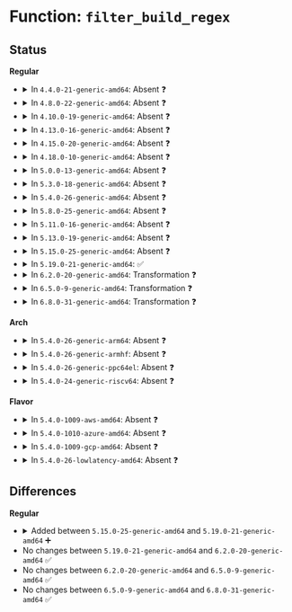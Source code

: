 # Function: <code>filter_build_regex</code>

## Status
<b>Regular</b>
<ul>
<li>
<details>
<summary>In <code>4.4.0-21-generic-amd64</code>: Absent ❓</summary>

```json
{
  "name": "filter_build_regex",
  "collision_type": "Unique Static",
  "inline_type": "Selective",
  "funcs": [
    {
      "addr": 18446744071580302544,
      "name": "filter_build_regex",
      "external": false,
      "loc": "kernel/trace/trace_events_filter.c:397",
      "file": "kernel/trace/trace_events_filter.c",
      "inline": "not declared, inlined",
      "caller_inline": [],
      "caller_func": [
        "kernel/trace/trace_events_filter.c:replace_preds",
        "kernel/trace/trace_events_filter.c:replace_preds"
      ]
    }
  ],
  "symbols": [
    {
      "addr": 18446744071580302544,
      "name": "filter_build_regex.constprop.30",
      "section": ".text",
      "bind": "STB_LOCAL",
      "size": 341
    }
  ]
}
```
</details>
</li>
<li>
<details>
<summary>In <code>4.8.0-22-generic-amd64</code>: Absent ❓</summary>

```json
{
  "name": "filter_build_regex",
  "collision_type": "Unique Static",
  "inline_type": "Selective",
  "funcs": [
    {
      "addr": 18446744071580345168,
      "name": "filter_build_regex",
      "external": false,
      "loc": "kernel/trace/trace_events_filter.c:397",
      "file": "kernel/trace/trace_events_filter.c",
      "inline": "not declared, inlined",
      "caller_inline": [],
      "caller_func": [
        "kernel/trace/trace_events_filter.c:replace_preds",
        "kernel/trace/trace_events_filter.c:replace_preds"
      ]
    }
  ],
  "symbols": [
    {
      "addr": 18446744071580345168,
      "name": "filter_build_regex.constprop.31",
      "section": ".text",
      "bind": "STB_LOCAL",
      "size": 331
    }
  ]
}
```
</details>
</li>
<li>
<details>
<summary>In <code>4.10.0-19-generic-amd64</code>: Absent ❓</summary>

```json
{
  "name": "filter_build_regex",
  "collision_type": "Unique Static",
  "inline_type": "Selective",
  "funcs": [
    {
      "addr": 18446744071580393984,
      "name": "filter_build_regex",
      "external": false,
      "loc": "kernel/trace/trace_events_filter.c:425",
      "file": "kernel/trace/trace_events_filter.c",
      "inline": "not declared, inlined",
      "caller_inline": [],
      "caller_func": [
        "kernel/trace/trace_events_filter.c:replace_preds",
        "kernel/trace/trace_events_filter.c:replace_preds"
      ]
    }
  ],
  "symbols": [
    {
      "addr": 18446744071580393984,
      "name": "filter_build_regex.constprop.33",
      "section": ".text",
      "bind": "STB_LOCAL",
      "size": 255
    }
  ]
}
```
</details>
</li>
<li>
<details>
<summary>In <code>4.13.0-16-generic-amd64</code>: Absent ❓</summary>

```json
{
  "name": "filter_build_regex",
  "collision_type": "Unique Static",
  "inline_type": "Selective",
  "funcs": [
    {
      "addr": 18446744071580405376,
      "name": "filter_build_regex",
      "external": false,
      "loc": "kernel/trace/trace_events_filter.c:425",
      "file": "kernel/trace/trace_events_filter.c",
      "inline": "not declared, inlined",
      "caller_inline": [],
      "caller_func": [
        "kernel/trace/trace_events_filter.c:replace_preds",
        "kernel/trace/trace_events_filter.c:replace_preds"
      ]
    }
  ],
  "symbols": [
    {
      "addr": 18446744071580405376,
      "name": "filter_build_regex.constprop.35",
      "section": ".text",
      "bind": "STB_LOCAL",
      "size": 276
    }
  ]
}
```
</details>
</li>
<li>
<details>
<summary>In <code>4.15.0-20-generic-amd64</code>: Absent ❓</summary>

```json
{
  "name": "filter_build_regex",
  "collision_type": "Unique Static",
  "inline_type": "Selective",
  "funcs": [
    {
      "addr": 18446744071580460816,
      "name": "filter_build_regex",
      "external": false,
      "loc": "kernel/trace/trace_events_filter.c:424",
      "file": "kernel/trace/trace_events_filter.c",
      "inline": "not declared, inlined",
      "caller_inline": [],
      "caller_func": [
        "kernel/trace/trace_events_filter.c:replace_preds",
        "kernel/trace/trace_events_filter.c:replace_preds"
      ]
    }
  ],
  "symbols": [
    {
      "addr": 18446744071580460816,
      "name": "filter_build_regex.constprop.35",
      "section": ".text",
      "bind": "STB_LOCAL",
      "size": 282
    }
  ]
}
```
</details>
</li>
<li>
<details>
<summary>In <code>4.18.0-10-generic-amd64</code>: Absent ❓</summary>

```json
{
  "name": "filter_build_regex",
  "collision_type": "Unique Static",
  "inline_type": "Full",
  "funcs": [
    {
      "addr": 18446744071580520557,
      "name": "filter_build_regex",
      "external": false,
      "loc": "kernel/trace/trace_events_filter.c:861",
      "file": "kernel/trace/trace_events_filter.c",
      "inline": "not declared, inlined",
      "caller_inline": [
        "kernel/trace/trace_events_filter.c:parse_pred"
      ],
      "caller_func": []
    }
  ],
  "symbols": []
}
```
</details>
</li>
<li>
<details>
<summary>In <code>5.0.0-13-generic-amd64</code>: Absent ❓</summary>

```json
{
  "name": "filter_build_regex",
  "collision_type": "Unique Static",
  "inline_type": "Full",
  "funcs": [
    {
      "addr": 18446744071580578250,
      "name": "filter_build_regex",
      "external": false,
      "loc": "kernel/trace/trace_events_filter.c:850",
      "file": "kernel/trace/trace_events_filter.c",
      "inline": "not declared, inlined",
      "caller_inline": [
        "kernel/trace/trace_events_filter.c:parse_pred"
      ],
      "caller_func": []
    }
  ],
  "symbols": []
}
```
</details>
</li>
<li>
<details>
<summary>In <code>5.3.0-18-generic-amd64</code>: Absent ❓</summary>

```json
{
  "name": "filter_build_regex",
  "collision_type": "Unique Static",
  "inline_type": "Full",
  "funcs": [
    {
      "addr": 18446744071580635134,
      "name": "filter_build_regex",
      "external": false,
      "loc": "kernel/trace/trace_events_filter.c:860",
      "file": "kernel/trace/trace_events_filter.c",
      "inline": "not declared, inlined",
      "caller_inline": [
        "kernel/trace/trace_events_filter.c:parse_pred"
      ],
      "caller_func": []
    }
  ],
  "symbols": []
}
```
</details>
</li>
<li>
<details>
<summary>In <code>5.4.0-26-generic-amd64</code>: Absent ❓</summary>

```json
{
  "name": "filter_build_regex",
  "collision_type": "Unique Static",
  "inline_type": "Full",
  "funcs": [
    {
      "addr": 18446744071580681956,
      "name": "filter_build_regex",
      "external": false,
      "loc": "kernel/trace/trace_events_filter.c:862",
      "file": "kernel/trace/trace_events_filter.c",
      "inline": "not declared, inlined",
      "caller_inline": [
        "kernel/trace/trace_events_filter.c:parse_pred"
      ],
      "caller_func": []
    }
  ],
  "symbols": []
}
```
</details>
</li>
<li>
<details>
<summary>In <code>5.8.0-25-generic-amd64</code>: Absent ❓</summary>

```json
{
  "name": "filter_build_regex",
  "collision_type": "Unique Static",
  "inline_type": "Full",
  "funcs": [
    {
      "addr": 18446744071580787815,
      "name": "filter_build_regex",
      "external": false,
      "loc": "kernel/trace/trace_events_filter.c:862",
      "file": "kernel/trace/trace_events_filter.c",
      "inline": "not declared, inlined",
      "caller_inline": [
        "kernel/trace/trace_events_filter.c:parse_pred"
      ],
      "caller_func": []
    }
  ],
  "symbols": []
}
```
</details>
</li>
<li>
<details>
<summary>In <code>5.11.0-16-generic-amd64</code>: Absent ❓</summary>

```json
{
  "name": "filter_build_regex",
  "collision_type": "Unique Static",
  "inline_type": "Full",
  "funcs": [
    {
      "addr": 18446744071580775766,
      "name": "filter_build_regex",
      "external": false,
      "loc": "kernel/trace/trace_events_filter.c:862",
      "file": "kernel/trace/trace_events_filter.c",
      "inline": "not declared, inlined",
      "caller_inline": [
        "kernel/trace/trace_events_filter.c:parse_pred"
      ],
      "caller_func": []
    }
  ],
  "symbols": []
}
```
</details>
</li>
<li>
<details>
<summary>In <code>5.13.0-19-generic-amd64</code>: Absent ❓</summary>

```json
{
  "name": "filter_build_regex",
  "collision_type": "Unique Static",
  "inline_type": "Full",
  "funcs": [
    {
      "addr": 18446744071580780658,
      "name": "filter_build_regex",
      "external": false,
      "loc": "kernel/trace/trace_events_filter.c:862",
      "file": "kernel/trace/trace_events_filter.c",
      "inline": "not declared, inlined",
      "caller_inline": [
        "kernel/trace/trace_events_filter.c:parse_pred"
      ],
      "caller_func": []
    }
  ],
  "symbols": []
}
```
</details>
</li>
<li>
<details>
<summary>In <code>5.15.0-25-generic-amd64</code>: Absent ❓</summary>

```json
{
  "name": "filter_build_regex",
  "collision_type": "Unique Static",
  "inline_type": "Full",
  "funcs": [
    {
      "addr": 18446744071580965316,
      "name": "filter_build_regex",
      "external": false,
      "loc": "kernel/trace/trace_events_filter.c:933",
      "file": "kernel/trace/trace_events_filter.c",
      "inline": "not declared, inlined",
      "caller_inline": [
        "kernel/trace/trace_events_filter.c:parse_pred"
      ],
      "caller_func": []
    }
  ],
  "symbols": []
}
```
</details>
</li>
<li>
<details>
<summary>In <code>5.19.0-21-generic-amd64</code>: ✅</summary>

```c
void filter_build_regex(struct filter_pred * pred)
```

```json
{
  "name": "filter_build_regex",
  "collision_type": "Unique Static",
  "inline_type": "No",
  "funcs": [
    {
      "addr": 18446744071581207376,
      "name": "filter_build_regex",
      "external": false,
      "loc": "kernel/trace/trace_events_filter.c:956",
      "file": "kernel/trace/trace_events_filter.c",
      "inline": "seen, unknown",
      "caller_inline": [],
      "caller_func": [
        "kernel/trace/trace_events_filter.c:parse_pred"
      ]
    }
  ],
  "symbols": [
    {
      "addr": 18446744071581207376,
      "name": "filter_build_regex",
      "section": ".text",
      "bind": "STB_LOCAL",
      "size": 289
    }
  ]
}
```
</details>
</li>
<li>
<details>
<summary>In <code>6.2.0-20-generic-amd64</code>: Transformation ❓</summary>

```c
void filter_build_regex(struct filter_pred * pred)
```

```json
{
  "name": "filter_build_regex",
  "collision_type": "Unique Static",
  "inline_type": "No",
  "funcs": [
    {
      "addr": 0,
      "name": "filter_build_regex",
      "external": false,
      "loc": "kernel/trace/trace_events_filter.c:991",
      "file": "kernel/trace/trace_events_filter.c",
      "inline": "seen, unknown",
      "caller_inline": [],
      "caller_func": [
        "kernel/trace/trace_events_filter.c:parse_pred"
      ]
    }
  ],
  "symbols": [
    {
      "addr": 18446744071581525488,
      "name": "filter_build_regex",
      "section": ".text",
      "bind": "STB_LOCAL",
      "size": 369
    },
    {
      "addr": 18446744071596007685,
      "name": "filter_build_regex.cold",
      "section": ".text",
      "bind": "STB_LOCAL",
      "size": 27
    }
  ]
}
```
</details>
</li>
<li>
<details>
<summary>In <code>6.5.0-9-generic-amd64</code>: Transformation ❓</summary>

```c
void filter_build_regex(struct filter_pred * pred)
```

```json
{
  "name": "filter_build_regex",
  "collision_type": "Unique Static",
  "inline_type": "No",
  "funcs": [
    {
      "addr": 0,
      "name": "filter_build_regex",
      "external": false,
      "loc": "kernel/trace/trace_events_filter.c:1005",
      "file": "kernel/trace/trace_events_filter.c",
      "inline": "seen, unknown",
      "caller_inline": [],
      "caller_func": [
        "kernel/trace/trace_events_filter.c:parse_pred"
      ]
    }
  ],
  "symbols": [
    {
      "addr": 18446744071581644096,
      "name": "filter_build_regex",
      "section": ".text",
      "bind": "STB_LOCAL",
      "size": 361
    },
    {
      "addr": 18446744071596526408,
      "name": "filter_build_regex.cold",
      "section": ".text",
      "bind": "STB_LOCAL",
      "size": 27
    }
  ]
}
```
</details>
</li>
<li>
<details>
<summary>In <code>6.8.0-31-generic-amd64</code>: Transformation ❓</summary>

```c
void filter_build_regex(struct filter_pred * pred)
```

```json
{
  "name": "filter_build_regex",
  "collision_type": "Unique Static",
  "inline_type": "No",
  "funcs": [
    {
      "addr": 0,
      "name": "filter_build_regex",
      "external": false,
      "loc": "kernel/trace/trace_events_filter.c:1124",
      "file": "kernel/trace/trace_events_filter.c",
      "inline": "seen, unknown",
      "caller_inline": [],
      "caller_func": [
        "kernel/trace/trace_events_filter.c:parse_pred"
      ]
    }
  ],
  "symbols": [
    {
      "addr": 18446744071581759120,
      "name": "filter_build_regex",
      "section": ".text",
      "bind": "STB_LOCAL",
      "size": 362
    },
    {
      "addr": 18446744071597427018,
      "name": "filter_build_regex.cold",
      "section": ".text",
      "bind": "STB_LOCAL",
      "size": 29
    }
  ]
}
```
</details>
</li>
</ul>
<b>Arch</b>
<ul>
<li>
<details>
<summary>In <code>5.4.0-26-generic-arm64</code>: Absent ❓</summary>

```json
{
  "name": "filter_build_regex",
  "collision_type": "Unique Static",
  "inline_type": "Full",
  "funcs": [
    {
      "addr": 18446603336491990332,
      "name": "filter_build_regex",
      "external": false,
      "loc": "kernel/trace/trace_events_filter.c:862",
      "file": "kernel/trace/trace_events_filter.c",
      "inline": "not declared, inlined",
      "caller_inline": [
        "kernel/trace/trace_events_filter.c:parse_pred"
      ],
      "caller_func": []
    }
  ],
  "symbols": []
}
```
</details>
</li>
<li>
<details>
<summary>In <code>5.4.0-26-generic-armhf</code>: Absent ❓</summary>

```json
{
  "name": "filter_build_regex",
  "collision_type": "Unique Static",
  "inline_type": "Full",
  "funcs": [
    {
      "addr": 3225925288,
      "name": "filter_build_regex",
      "external": false,
      "loc": "kernel/trace/trace_events_filter.c:862",
      "file": "kernel/trace/trace_events_filter.c",
      "inline": "not declared, inlined",
      "caller_inline": [
        "kernel/trace/trace_events_filter.c:parse_pred"
      ],
      "caller_func": []
    }
  ],
  "symbols": []
}
```
</details>
</li>
<li>
<details>
<summary>In <code>5.4.0-26-generic-ppc64el</code>: Absent ❓</summary>

```json
{
  "name": "filter_build_regex",
  "collision_type": "Unique Static",
  "inline_type": "Full",
  "funcs": [
    {
      "addr": 13835058055285114384,
      "name": "filter_build_regex",
      "external": false,
      "loc": "kernel/trace/trace_events_filter.c:862",
      "file": "kernel/trace/trace_events_filter.c",
      "inline": "not declared, inlined",
      "caller_inline": [
        "kernel/trace/trace_events_filter.c:parse_pred"
      ],
      "caller_func": []
    }
  ],
  "symbols": []
}
```
</details>
</li>
<li>
<details>
<summary>In <code>5.4.0-24-generic-riscv64</code>: Absent ❓</summary>

```json
{
  "name": "filter_build_regex",
  "collision_type": "Unique Static",
  "inline_type": "Full",
  "funcs": [
    {
      "addr": 18446743936272257574,
      "name": "filter_build_regex",
      "external": false,
      "loc": "kernel/trace/trace_events_filter.c:862",
      "file": "kernel/trace/trace_events_filter.c",
      "inline": "not declared, inlined",
      "caller_inline": [
        "kernel/trace/trace_events_filter.c:parse_pred"
      ],
      "caller_func": []
    }
  ],
  "symbols": []
}
```
</details>
</li>
</ul>
<b>Flavor</b>
<ul>
<li>
<details>
<summary>In <code>5.4.0-1009-aws-amd64</code>: Absent ❓</summary>

```json
{
  "name": "filter_build_regex",
  "collision_type": "Unique Static",
  "inline_type": "Full",
  "funcs": [
    {
      "addr": 18446744071580650756,
      "name": "filter_build_regex",
      "external": false,
      "loc": "kernel/trace/trace_events_filter.c:862",
      "file": "kernel/trace/trace_events_filter.c",
      "inline": "not declared, inlined",
      "caller_inline": [
        "kernel/trace/trace_events_filter.c:parse_pred"
      ],
      "caller_func": []
    }
  ],
  "symbols": []
}
```
</details>
</li>
<li>
<details>
<summary>In <code>5.4.0-1010-azure-amd64</code>: Absent ❓</summary>

```json
{
  "name": "filter_build_regex",
  "collision_type": "Unique Static",
  "inline_type": "Full",
  "funcs": [
    {
      "addr": 18446744071580596964,
      "name": "filter_build_regex",
      "external": false,
      "loc": "kernel/trace/trace_events_filter.c:862",
      "file": "kernel/trace/trace_events_filter.c",
      "inline": "not declared, inlined",
      "caller_inline": [
        "kernel/trace/trace_events_filter.c:parse_pred"
      ],
      "caller_func": []
    }
  ],
  "symbols": []
}
```
</details>
</li>
<li>
<details>
<summary>In <code>5.4.0-1009-gcp-amd64</code>: Absent ❓</summary>

```json
{
  "name": "filter_build_regex",
  "collision_type": "Unique Static",
  "inline_type": "Full",
  "funcs": [
    {
      "addr": 18446744071580642004,
      "name": "filter_build_regex",
      "external": false,
      "loc": "kernel/trace/trace_events_filter.c:862",
      "file": "kernel/trace/trace_events_filter.c",
      "inline": "not declared, inlined",
      "caller_inline": [
        "kernel/trace/trace_events_filter.c:parse_pred"
      ],
      "caller_func": []
    }
  ],
  "symbols": []
}
```
</details>
</li>
<li>
<details>
<summary>In <code>5.4.0-26-lowlatency-amd64</code>: Absent ❓</summary>

```json
{
  "name": "filter_build_regex",
  "collision_type": "Unique Static",
  "inline_type": "Full",
  "funcs": [
    {
      "addr": 18446744071580699508,
      "name": "filter_build_regex",
      "external": false,
      "loc": "kernel/trace/trace_events_filter.c:862",
      "file": "kernel/trace/trace_events_filter.c",
      "inline": "not declared, inlined",
      "caller_inline": [
        "kernel/trace/trace_events_filter.c:parse_pred"
      ],
      "caller_func": []
    }
  ],
  "symbols": []
}
```
</details>
</li>
</ul>

## Differences
<b>Regular</b>
<ul>
<li>
<details>
<summary>Added between <code>5.15.0-25-generic-amd64</code> and <code>5.19.0-21-generic-amd64</code> ➕</summary>

```c
void filter_build_regex(struct filter_pred * pred)
```
</details>
</li>
<li>
No changes between <code>5.19.0-21-generic-amd64</code> and <code>6.2.0-20-generic-amd64</code> ✅
</li>
<li>
No changes between <code>6.2.0-20-generic-amd64</code> and <code>6.5.0-9-generic-amd64</code> ✅
</li>
<li>
No changes between <code>6.5.0-9-generic-amd64</code> and <code>6.8.0-31-generic-amd64</code> ✅
</li>
</ul>
